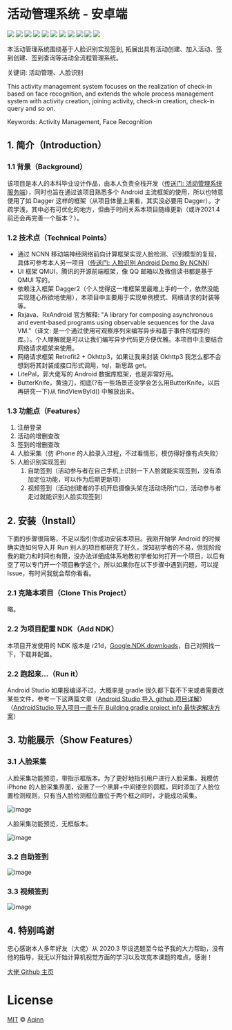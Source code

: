 # 活动管理系统 - 安卓端
[![](https://img.shields.io/badge/license-MIT-blue)](https://github.com/Aqinn/activity_manager_sys-android/blob/master/LICENSE)
[![](https://img.shields.io/badge/version-0.9%20Beta-brightgreen)](https://github.com/Aqinn/activity_manager_sys-android)
[![](https://img.shields.io/badge/移动端推理框架-NCNN-important)](https://github.com/Tencent/ncnn)
[![](https://img.shields.io/badge/QMUI-2.0.0%20alpha10-blue)](https://github.com/Tencent/QMUI_Android)
[![](https://img.shields.io/badge/Dagger-2.17-green)](https://github.com/square/dagger)
[![](https://img.shields.io/badge/rxjava-2.2.20-red)](https://github.com/ReactiveX/RxJava)
[![](https://img.shields.io/badge/rxandroid-2.1.1-orange)](https://github.com/ReactiveX/RxAndroid)
[![](https://img.shields.io/badge/retrofit-2.9.0-blueviolet)](https://github.com/square/retrofit)
[![](https://img.shields.io/badge/okhttp3-4.9.0-ff69b4)](https://github.com/square/okhttp)
[![](https://img.shields.io/badge/litepal-3.2.2-9cf)](https://github.com/guolindev/LitePal)
[![](https://img.shields.io/badge/butterknife-10.1.0-yellow)](https://github.com/JakeWharton/butterknife)

本活动管理系统围绕基于人脸识别实现签到, 拓展出具有活动创建、加入活动、签到创建、签到查询等活动全流程管理系统。

关键词: 活动管理、人脸识别

This activity management system focuses on the realization of check-in based on face recognition, and extends the whole process management system with activity creation, joining activity, check-in creation, check-in query and so on.

Keywords: Activity Management, Face Recognition

## 1. 简介（Introduction）
### 1.1 背景（Background）
该项目是本人的本科毕业设计作品，由本人负责全栈开发（[传送门: 活动管理系统服务端](https://github.com/Aqinn/activity_manager_sys-server)），同时也旨在通过该项目熟悉多个 Android 主流框架的使用，所以也特意使用了如 Dagger 这样的框架（从项目体量上来看，其实没必要用 Dagger）。才疏学浅，其中必有可优化的地方，但由于时间关系本项目随缘更新（或许2021.4前还会再完善一个版本？）。
### 1.2 技术点（Technical Points）
- 通过 NCNN 移动端神经网络前向计算框架实现人脸检测、识别模型的复现，具体可参考本人另一项目（[传送门: 人脸识别 Android Demo By NCNN](https://github.com/Aqinn/facerecognizedemo_ncnn)）
- UI 框架 QMUI，腾讯的开源前端框架，像 QQ 邮箱以及微信读书都是基于 QMUI 写的。
- 依赖注入框架 Dagger2（个人觉得这一堆框架里最难上手的一个，依然没能实现随心所欲地使用），本项目中主要用于实现单例模式、网络请求的封装等等。
- Rxjava、RxAndroid 官方解释: "A library for composing asynchronous and event-based programs using observable sequences for the Java VM."（译文: 是一个通过使用可观察序列来编写异步和基于事件的程序的库。）。个人理解就是可以让我们编写异步代码更方便优雅。本项目中主要结合网络请求框架来使用。
- 网络请求框架 Retrofit2 + Okhttp3，如果让我来封装 Okhttp3 我怎么都不会想到将其封装成接口形式调用，tql，新思路 get。
- LitePal，郭大佬写的 Android 数据库框架，也是非常好用。
- ButterKnife，黄油刀，彻底(?有一些场景还没学会怎么用ButterKnife，以后再研究一下)从 findViewById() 中解放出来。
### 1.3 功能点（Features）
1. 注册登录
2. 活动的增删查改
3. 签到的增删查改
4. 人脸采集（仿 iPhone 的人脸录入过程，不过看情形，模仿得好像有点失败）
5. 人脸识别实现签到
    1. 自助签到（活动参与者在自己手机上识别一下人脸就能实现签到，没有添加定位功能，可以作为后期更新项）
    2. 视频签到（活动创建者的手机开启摄像头架在活动场所门口，活动参与者走过就能识别人脸实现签到）

## 2. 安装（Install）
下面的步骤很简略，不足以指引你成功安装本项目。我刚开始学 Android 的时候确实连如何导入并 Run 别人的项目都研究了好久，深知初学者的不易，但现阶段我的能力和时间也有限，没办法详细成体系地教初学者如何打开一个项目，以后有空了可以专门开一个项目~~教~~学这个。所以如果你在以下步骤中遇到问题，可以提 Issue，有时间我就会帮你看看。
### 2.1 克隆本项目（Clone This Project）
略。
### 2.2 为项目配置 NDK（Add NDK）
本项目开发使用的 NDK 版本是 r21d，[Google.NDK.downloads](https://developer.android.google.cn/ndk/downloads/)，自己对照找一下，下载并配置。
### 2.2 跑起来...（Run it）
Android Studio 如果报编译不过，大概率是 gradle 很久都下载不下来或者需要改某些文件，参考一下这两篇文章（[Android Studio 导入 github 项目详解](https://blog.csdn.net/lyhhj/article/details/48789705)）（[AndroidStudio 导入项目一直卡在 Building gradle project info 最快速解决方案](https://www.cnblogs.com/baron89/p/4843113.html)）

## 3. 功能展示（Show Features）
### 3.1 人脸采集
人脸采集功能预览，带指示框版本。为了更好地指引用户进行人脸采集，我模仿 iPhone 的人脸采集界面，设置了一个黑屏+中间镂空的圆框，同时添加了人脸位置检测规则，只有当人脸检测框位置位于两个框之间时，才能成功采集。


![image](https://github.com/Aqinn/activity_manager_sys-android/blob/master/previewimages/face_collect_with_box.gif)


人脸采集功能预览，无框版本。


![image](https://github.com/Aqinn/activity_manager_sys-android/blob/master/previewimages/face_collect.gif)
### 3.2 自助签到
![image](https://github.com/Aqinn/activity_manager_sys-android/blob/master/previewimages/self_check_in.gif)
### 3.3 视频签到
![image](https://github.com/Aqinn/activity_manager_sys-android/blob/master/previewimages/video_check_in.gif)

## 4. 特别鸣谢
忠心感谢本人多年好友（大佬）从 2020.3 毕设选题至今给予我的大力帮助，没有他的指导，我无以开始计算机视觉方面的学习以及攻克本课题的难点，感谢！

[大佬 Github 主页](https://github.com/NicoledyChen)

# License
[MIT](https://github.com/Aqinn/activity_manager_sys-android/blob/master/LICENSE) © [Aqinn](https://github.com/Aqinn)
